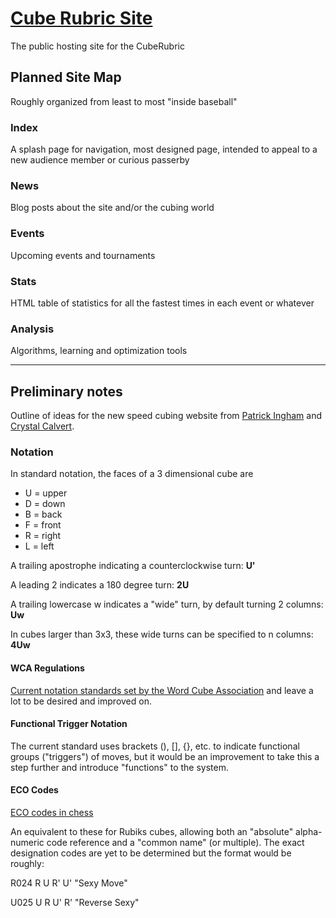 # [Cube Rubric Site](http://cuberubrics.org)

The public hosting site for the CubeRubric

## Planned Site Map

Roughly organized from least to most "inside baseball"

### Index

A splash page for navigation, most designed page, intended to appeal to a new
audience member or curious passerby

### News

Blog posts about the site and/or the cubing world

### Events

Upcoming events and tournaments

### Stats

HTML table of statistics for all the fastest times in each event or whatever

### Analysis

Algorithms, learning and optimization tools

--- 

## Preliminary notes

Outline of ideas for the new speed cubing website from 
[Patrick Ingham](mailto:pingham1991@cuberubrics.org) and 
[Crystal Calvert](mailto:crystal@cuberubrics.org).

### Notation

In standard notation, the faces of a 3 dimensional cube are

- U = upper
- D = down
- B = back
- F = front
- R = right
- L = left

A trailing apostrophe indicating a counterclockwise turn: **U'**

A leading 2 indicates a 180 degree turn: **2U**

A trailing lowercase w indicates a "wide" turn, by default turning 2 columns: **Uw**

In cubes larger than 3x3, these wide turns can be specified to n columns: **4Uw**

#### WCA Regulations

[Current notation standards set by the Word Cube Association](https://www.worldcubeassociation.org/regulations/#article-12-notation)
and leave a lot to be desired and improved on.

#### Functional Trigger Notation

The current standard uses brackets (), [], {}, etc. to indicate functional
groups ("triggers") of moves, but it would be an improvement to take this a 
step further and introduce "functions" to the system. 

#### ECO Codes

[ECO codes in chess](https://www.365chess.com/eco.php)

An equivalent to these for Rubiks cubes, allowing both an "absolute"
alpha-numeric code reference and a "common name" (or multiple). The exact
designation codes are yet to be determined but the format would be roughly:

R024    R U R' U'   "Sexy Move"

U025    U R U' R'   "Reverse Sexy"
